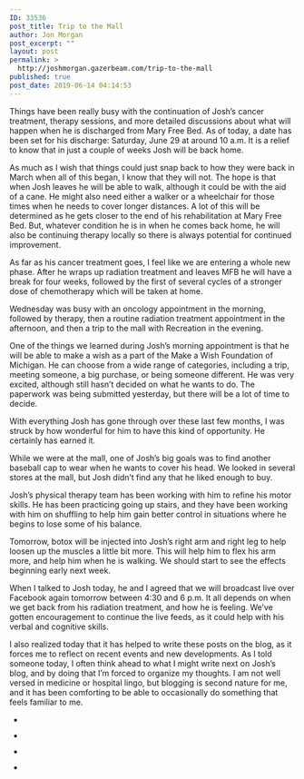 ```yaml
---
ID: 33536
post_title: Trip to the Mall
author: Jon Morgan
post_excerpt: ""
layout: post
permalink: >
  http://joshmorgan.gazerbeam.com/trip-to-the-mall
published: true
post_date: 2019-06-14 04:14:53
---
```

<p>Things have been really busy with the continuation of Josh’s cancer treatment, therapy sessions, and more detailed discussions about what will happen when he is discharged from Mary Free Bed. As of today, a date has been set for his discharge: Saturday, June 29 at around 10 a.m. It is a relief to know that in just a couple of weeks Josh will be back home.</p>
<p>As much as I wish that things could just snap back to how they were back in March when all of this began, I know that they will not. The hope is that when Josh leaves he will be able to walk, although it could be with the aid of a cane. He might also need either a walker or a wheelchair for those times when he needs to cover longer distances. A lot of this will be determined as he gets closer to the end of his rehabilitation at Mary Free Bed. But, whatever condition he is in when he comes back home, he will also be continuing therapy locally so there is always potential for continued improvement.</p>
<p>As far as his cancer treatment goes, I feel like we are entering a whole new phase. After he wraps up radiation treatment and leaves MFB he will have a break for four weeks, followed by the first of several cycles of a stronger dose of chemotherapy which will be taken at home.</p>
<p>Wednesday was busy with an oncology appointment in the morning, followed by therapy, then a routine radiation treatment appointment in the afternoon, and then a trip to the mall with Recreation in the evening.</p>
<p>One of the things we learned during Josh’s morning appointment is that he will be able to make a wish as a part of the Make a Wish Foundation of Michigan. He can choose from a wide range of categories, including a trip, meeting someone, a big purchase, or being someone different. He was very excited, although still hasn’t decided on what he wants to do. The paperwork was being submitted yesterday, but there will be a lot of time to decide.</p>
<p>With everything Josh has gone through over these last few months, I was struck by how wonderful for him to have this kind of opportunity. He certainly has earned it.</p>
<p>While we were at the mall, one of Josh’s big goals was to find another baseball cap to wear when he wants to cover his head. We looked in several stores at the mall, but Josh didn’t find any that he liked enough to buy.</p>
<p>Josh’s physical therapy team has been working with him to refine his motor skills. He has been practicing going up stairs, and they have been working with him on shuffling to help him gain better control in situations where he begins to lose some of his balance.</p>
<p>Tomorrow, botox will be injected into Josh’s right arm and right leg to help loosen up the muscles a little bit more. This will help him to flex his arm more, and help him when he is walking. We should start to see the effects beginning early next week.</p>
<p>When I talked to Josh today, he and I agreed that we will broadcast live over Facebook again tomorrow between 4:30 and 6 p.m. It all depends on when we get back from his radiation treatment, and how he is feeling. We’ve gotten encouragement to continue the live feeds, as it could help with his verbal and cognitive skills.</p>
<p>I also realized today that it has helped to write these posts on the blog, as it forces me to reflect on recent events and new developments. As I told someone today, I often think ahead to what I might write next on Josh’s blog, and by doing that I’m forced to organize my thoughts. I am not well versed in medicine or hospital lingo, but blogging is second nature for me, and it has been comforting to be able to occasionally do something that feels familiar to me.</p>

<!-- wp:jetpack/slideshow {"ids":[33529,33528,33525,33518]} -->
<div class="wp-block-jetpack-slideshow aligncenter" data-effect="slide"><div class="wp-block-jetpack-slideshow_container swiper-container"><ul class="wp-block-jetpack-slideshow_swiper-wrappper swiper-wrapper"><li class="wp-block-jetpack-slideshow_slide swiper-slide"><figure><img alt="" class="wp-block-jetpack-slideshow_image wp-image-33529" data-id="33529" src="http://joshmorgan.gazerbeam.com/wp-content/uploads/2019/06/img_4871-e1560485446772.jpg"/></figure></li><li class="wp-block-jetpack-slideshow_slide swiper-slide"><figure><img alt="" class="wp-block-jetpack-slideshow_image wp-image-33528" data-id="33528" src="http://joshmorgan.gazerbeam.com/wp-content/uploads/2019/06/img_4864-e1560485479982.jpg"/></figure></li><li class="wp-block-jetpack-slideshow_slide swiper-slide"><figure><img alt="" class="wp-block-jetpack-slideshow_image wp-image-33525" data-id="33525" src="http://joshmorgan.gazerbeam.com/wp-content/uploads/2019/06/img_4867-e1560485527676.jpg"/></figure></li><li class="wp-block-jetpack-slideshow_slide swiper-slide"><figure><img alt="" class="wp-block-jetpack-slideshow_image wp-image-33518" data-id="33518" src="http://joshmorgan.gazerbeam.com/wp-content/uploads/2019/06/img_4874-e1560485572707.jpg"/></figure></li></ul><a class="wp-block-jetpack-slideshow_button-prev swiper-button-prev swiper-button-white" role="button"></a><a class="wp-block-jetpack-slideshow_button-next swiper-button-next swiper-button-white" role="button"></a><a aria-label="Pause Slideshow" class="wp-block-jetpack-slideshow_button-pause" role="button"></a><div class="wp-block-jetpack-slideshow_pagination swiper-pagination swiper-pagination-white"></div></div></div>
<!-- /wp:jetpack/slideshow -->